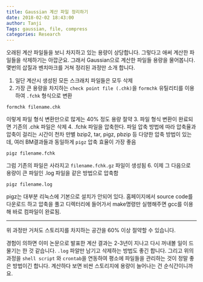 ```yaml
---
title: Gaussian 계산 파일 정리하기
date: 2018-02-02 18:43:00
author: Tanji
Tags: gaussian, file, compress
categories: Research
---
```



오래된 계산 파일들을 보니 차지하고 있는 용량이 상당합니다. 그렇다고 애써 계산한 파일들을 삭제하기는 아깝군요. 그래서 Gaussian으로 계산한 파일들 용량을 물어봅니다. 몇번의 삽질과 벤치마크를 거쳐 정리된 과정만 소개 합니다.


1. 일단 계산시 생성된 모든 스크래치 파일들은 모두 삭제
2. 가장 큰 용량을 차지하는 `check point file (.chk)`을 `formchk` 유틸리티를 이용하여 `.fchk` 형식으로 변환
```
formchk filename.chk
```
이렇게 파일 형식 변환만으로 많게는 40% 정도 용량 절약
3. 파일 형식 변환이 완료되면 기존의 .chk 파일은 삭제
4. .fchk 파일을 압축한다. 파일 압축 방법에 따라 압축율과 압축이 걸리는 시간이 천차 만별
bzip2, tar, pigz, pbzip 등 다양한 압축 방법이 있는데, 여러 BM결과들과 동일하게 `pigz` 압축 효율이 가장 좋음
```
pigz filename.fchk
```
그럼 기존의 파일은 사라지고 `filename.fchk.gz` 파일이 생성됨
6. 이제 그 다음으로 용량이 큰 파일인 .log 파일을 같은 방법으로 압축함
```
pigz filename.log
```

pigz는 대부분 리눅스에 기본으로 설치가 안되어 있다. 홈페이지에서 source code를 다운로드 하고 압축을 풀고 디렉터리에 들어가서 make명령만 실행해주면 gcc를 이용해 바로 컴파일이 완료됨.

---

위 과정만 거처도 스토리지를 차지하는 공간을 60% 이상 절약할 수 있습니다.

경험이 의하면 이미 논문으로 발표한 계산 결과는 2-3년이 지나고 다시 꺼내볼 일이 드물기는 한 것 같습니다. `.log` 파알만 남기고 삭제하는 방법도 좋긴 합니다. 그리고 위의 과정을 `shell script` 와 `crontab`을 연동하여 평소에 파일들을 관리하는 것이 정말 좋은 방법이긴 합니다. 계산하다 보면 비싼 스토리지에 용량이 늘어나는 건 순식간이니까요.
